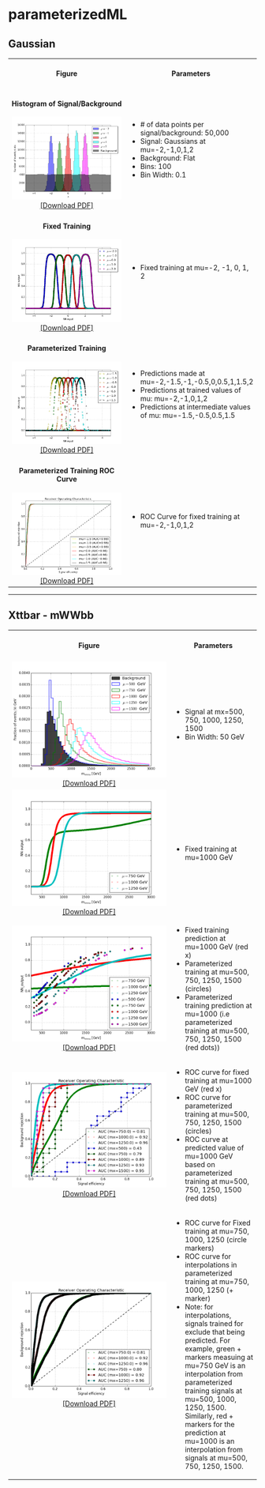 # parameterizedML

## Gaussian
<table style="width:100%">
<tr>
<td align=center> <h4>Figure</h4> </td>
<td align=center> <h4>Parameters</h4> </td>
</tr>
<tr>
<td width=65%, align=center>
<h4>Histogram of Signal/Background</h4>
<img src="/gaussian/plots/images/histogram_gaussian.png"><a href="/gaussian/plots/histogram_gaussian.pdf">[Download PDF]</a></td>
<td>
<ul>
<li> # of data points per signal/background: 50,000</li>
<li> Signal: Gaussians at mu=-2,-1,0,1,2</li>
<li> Background: Flat </li>
<li> Bins: 100 </li>
<li> Bin Width: 0.1 </li>
</ul>
</td>
</tr>
<tr>
<td width=65%, align=center>
<h4>Fixed Training</h4>
<img src="/gaussian/plots/images/fixedTraining.png"><a href="/gaussian/plots/fixedTraining.pdf">[Download PDF]</a></td>
<td>
<ul>
<li>Fixed training at mu=-2, -1, 0, 1, 2</li>
</ul>
</td>
</tr>
<tr>
<td width=65%, align=center>
<h4>Parameterized Training</h4>
<img src="/gaussian/plots/images/paramTraining_complete.png"><a href="/gaussian/plots/paramTraining_complete.pdf">[Download PDF]</a></td>
<td>
<ul>
<li>Predictions made at mu=-2,-1.5,-1,-0.5,0,0.5,1,1.5,2</li>
<li>Predictions at trained values of mu: mu=-2,-1,0,1,2</li>
<li>Predictions at intermediate values of mu: mu=-1.5,-0.5,0.5,1.5</li>
</ul>
</td>
</tr>
<tr>
<td width=65%, align=center>
<h4>Parameterized Training ROC Curve</h4>
<img src="/gaussian/plots/images/ROC_parameterized.png"><a href="/gaussian/plots/ROC_parameterized.pdf">[Download PDF]</a></td>
<td>
<ul>
<li>ROC Curve for fixed training at mu=-2,-1,0,1,2 </li>
</ul>
</td>
</tr>
</table>

---

## Xttbar - mWWbb

<table style="width:100%">
<tr>
<td align=center> <h4>Figure</h4> </td>
<td align=center> <h4>Parameters</h4> </td>
</tr>
<tr>
<td width=65%, align=center><img src="/mwwbb/plots/images/mWWbb_histogram.png"><a href="/mwwbb/plots/mWWbb_histogram.pdf">[Download PDF]</a></td>
<td>
<ul>
<li> Signal at mx=500, 750, 1000, 1250, 1500</li>
<li> Bin Width: 50 GeV </li>
</ul>
</td>
</tr>
<tr>
<td width=65%, align=center><img src="/mwwbb/plots/images/fixedTraining.png"><a href="/mwwbb/plots/fixedTraining.pdf">[Download PDF]</a></td>
<td>
<ul>
<li>Fixed training at mu=1000 GeV</li>
</ul>
</td>
</tr>
<tr>
<td width=65%, align=center><img src="/mwwbb/plots/images/paramTraining_complete.png"><a href="/mwwbb/plots/paramTraining_complete.pdf">[Download PDF]</a></td>
<td>
<ul>
<li>Fixed training prediction at mu=1000 GeV (red x)</li>
<li>Parameterized training at mu=500, 750, 1250, 1500 (circles)</li>
<li>Parameterized training prediction at mu=1000 (i.e parameterized training at mu=500, 750, 1250, 1500 (red dots))</li>
</ul>
</td>
</tr>
<tr>
<td width=65%, align=center> 
<img src="/mwwbb/plots/images/ROC_parameterized.png"><a href="/mwwbb/plots/ROC_parameterized.pdf">[Download PDF]</a></td>
<td>
<ul>
<li>ROC curve for fixed training at mu=1000 GeV (red x)</li>
<li>ROC curve for parameterized training at mu=500, 750, 1250, 1500 (circles)</li>
<li>ROC curve at predicted value of mu=1000 GeV based on parameterized training at mu=500, 750, 1250, 1500 (red dots)</li>
</ul>
</td>
</tr>
<tr>
<td width=65%, align=center> 
<img src="/mwwbb/plots/images/fixVSparam.png"><a href="/mwwbb/plots/fixVSparam.pdf">[Download PDF]</a></td>
<td>
<ul>
<li>ROC curve for Fixed training at mu=750, 1000, 1250 (circle markers)</li>
<li>ROC curve for interpolations in parameterized training at mu=750, 1000, 1250 (+ marker)</li>
<li>Note: for interpolations, signals trained for exclude that being predicted. For example, green + markers measuing at mu=750 GeV is an interpolation from parameterized training signals at mu=500, 1000, 1250, 1500. Similarly, red + markers for the prediction at mu=1000 is an interpolation from signals at mu=500, 750, 1250, 1500. </li>
</ul>
</td>
</tr>
</table>